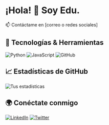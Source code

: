 # ¡Hola! 👋 Soy Edu.
📫 Contáctame en [correo o redes sociales]  

## 🚀 Tecnologías & Herramientas
![Python](https://img.shields.io/badge/-Python-3776AB?style=flat-square&logo=python&logoColor=white)
![JavaScript](https://img.shields.io/badge/-JavaScript-F7DF1E?style=flat-square&logo=javascript&logoColor=black)
![GitHub](https://img.shields.io/badge/-GitHub-181717?style=flat-square&logo=github)

## 📈 Estadísticas de GitHub
![Tus estadísticas](https://github-readme-stats.vercel.app/api?username=tu_usuario&show_icons=true&theme=dracula)

## 🌍 Conéctate conmigo
[![LinkedIn](https://img.shields.io/badge/-LinkedIn-0077B5?style=flat-square&logo=linkedin&logoColor=white)](https://linkedin.com/in/tu_usuario)
[![Twitter](https://img.shields.io/badge/-Twitter-1DA1F2?style=flat-square&logo=twitter&logoColor=white)](https://twitter.com/tu_usuario)
